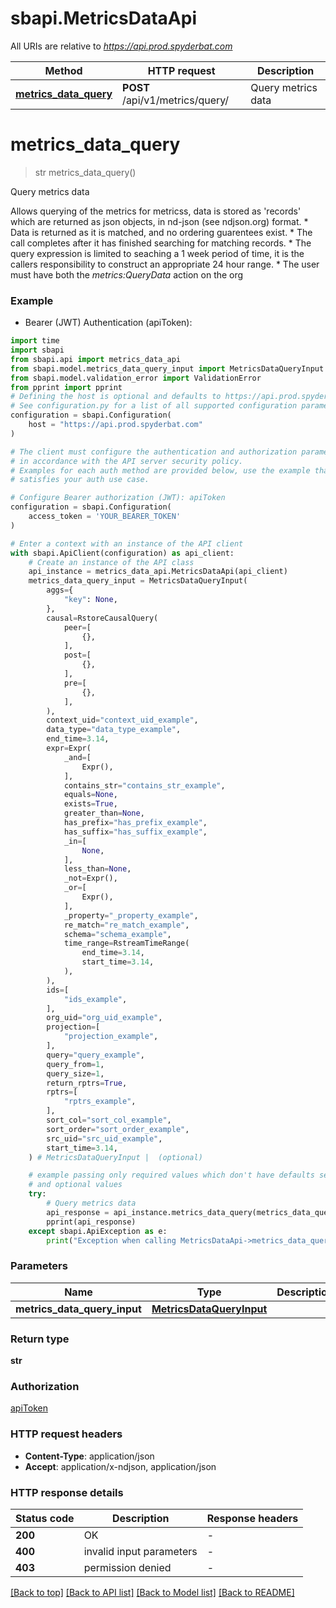 # sbapi.MetricsDataApi

All URIs are relative to *https://api.prod.spyderbat.com*

Method | HTTP request | Description
------------- | ------------- | -------------
[**metrics_data_query**](MetricsDataApi.md#metrics_data_query) | **POST** /api/v1/metrics/query/ | Query metrics data


# **metrics_data_query**
> str metrics_data_query()

Query metrics data

 Allows querying of the metrics for metricss, data is stored as 'records' which are returned as json objects, in nd-json (see ndjson.org) format.   * Data is returned as it is matched, and no ordering guarentees exist.  * The call completes after it has finished searching for matching records.  * The query expression is limited to seaching a 1 week period of time, it is the callers responsibility to construct an appropriate 24 hour range.  * The user must have both the *metrics:QueryData* action on the org 

### Example

* Bearer (JWT) Authentication (apiToken):

```python
import time
import sbapi
from sbapi.api import metrics_data_api
from sbapi.model.metrics_data_query_input import MetricsDataQueryInput
from sbapi.model.validation_error import ValidationError
from pprint import pprint
# Defining the host is optional and defaults to https://api.prod.spyderbat.com
# See configuration.py for a list of all supported configuration parameters.
configuration = sbapi.Configuration(
    host = "https://api.prod.spyderbat.com"
)

# The client must configure the authentication and authorization parameters
# in accordance with the API server security policy.
# Examples for each auth method are provided below, use the example that
# satisfies your auth use case.

# Configure Bearer authorization (JWT): apiToken
configuration = sbapi.Configuration(
    access_token = 'YOUR_BEARER_TOKEN'
)

# Enter a context with an instance of the API client
with sbapi.ApiClient(configuration) as api_client:
    # Create an instance of the API class
    api_instance = metrics_data_api.MetricsDataApi(api_client)
    metrics_data_query_input = MetricsDataQueryInput(
        aggs={
            "key": None,
        },
        causal=RstoreCausalQuery(
            peer=[
                {},
            ],
            post=[
                {},
            ],
            pre=[
                {},
            ],
        ),
        context_uid="context_uid_example",
        data_type="data_type_example",
        end_time=3.14,
        expr=Expr(
            _and=[
                Expr(),
            ],
            contains_str="contains_str_example",
            equals=None,
            exists=True,
            greater_than=None,
            has_prefix="has_prefix_example",
            has_suffix="has_suffix_example",
            _in=[
                None,
            ],
            less_than=None,
            _not=Expr(),
            _or=[
                Expr(),
            ],
            _property="_property_example",
            re_match="re_match_example",
            schema="schema_example",
            time_range=RstreamTimeRange(
                end_time=3.14,
                start_time=3.14,
            ),
        ),
        ids=[
            "ids_example",
        ],
        org_uid="org_uid_example",
        projection=[
            "projection_example",
        ],
        query="query_example",
        query_from=1,
        query_size=1,
        return_rptrs=True,
        rptrs=[
            "rptrs_example",
        ],
        sort_col="sort_col_example",
        sort_order="sort_order_example",
        src_uid="src_uid_example",
        start_time=3.14,
    ) # MetricsDataQueryInput |  (optional)

    # example passing only required values which don't have defaults set
    # and optional values
    try:
        # Query metrics data
        api_response = api_instance.metrics_data_query(metrics_data_query_input=metrics_data_query_input)
        pprint(api_response)
    except sbapi.ApiException as e:
        print("Exception when calling MetricsDataApi->metrics_data_query: %s\n" % e)
```


### Parameters

Name | Type | Description  | Notes
------------- | ------------- | ------------- | -------------
 **metrics_data_query_input** | [**MetricsDataQueryInput**](MetricsDataQueryInput.md)|  | [optional]

### Return type

**str**

### Authorization

[apiToken](../README.md#apiToken)

### HTTP request headers

 - **Content-Type**: application/json
 - **Accept**: application/x-ndjson, application/json


### HTTP response details

| Status code | Description | Response headers |
|-------------|-------------|------------------|
**200** | OK |  -  |
**400** | invalid input parameters |  -  |
**403** | permission denied |  -  |

[[Back to top]](#) [[Back to API list]](../README.md#documentation-for-api-endpoints) [[Back to Model list]](../README.md#documentation-for-models) [[Back to README]](../README.md)

